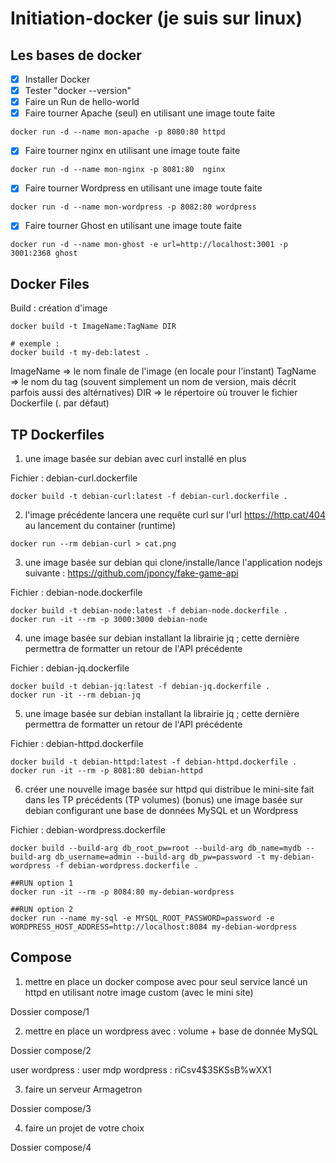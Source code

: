 # Initiation-docker (je suis sur linux)

## Les bases de docker

- [x] Installer Docker
- [x] Tester "docker --version"
- [x] Faire un Run de hello-world
- [x] Faire tourner Apache (seul) en utilisant une image toute faite

```
docker run -d --name mon-apache -p 8080:80 httpd
```

- [x] Faire tourner nginx en utilisant une image toute faite

```
docker run -d --name mon-nginx -p 8081:80  nginx
```

- [x] Faire tourner Wordpress en utilisant une image toute faite

```
docker run -d --name mon-wordpress -p 8082:80 wordpress
```

- [x] Faire tourner Ghost en utilisant une image toute faite

```
docker run -d --name mon-ghost -e url=http://localhost:3001 -p 3001:2368 ghost
```
## Docker Files

Build : création d'image

```
docker build -t ImageName:TagName DIR

# exemple :
docker build -t my-deb:latest .
```
ImageName => le nom finale de l'image (en locale pour l'instant)
TagName => le nom du tag (souvent simplement un nom de version, mais décrit parfois aussi des altérnatives)
DIR => le répertoire où trouver le fichier Dockerfile (. par défaut)

## TP Dockerfiles

1. une image basée sur debian avec curl installé en plus

Fichier : debian-curl.dockerfile

```
docker build -t debian-curl:latest -f debian-curl.dockerfile .
```

2. l'image précédente lancera une requête curl sur l'url https://http.cat/404 au lancement du container (runtime)

```
docker run --rm debian-curl > cat.png
```

3. une image basée sur debian qui clone/installe/lance l'application nodejs suivante : https://github.com/jponcy/fake-game-api

Fichier : debian-node.dockerfile

```
docker build -t debian-node:latest -f debian-node.dockerfile .
docker run -it --rm -p 3000:3000 debian-node
```

4. une image basée sur debian installant la librairie jq ; cette dernière permettra de formatter un retour de l'API précédente

Fichier : debian-jq.dockerfile

```
docker build -t debian-jq:latest -f debian-jq.dockerfile .
docker run -it --rm debian-jq
```

5. une image basée sur debian installant la librairie jq ; cette dernière permettra de formatter un retour de l'API précédente

Fichier : debian-httpd.dockerfile

```
docker build -t debian-httpd:latest -f debian-httpd.dockerfile .
docker run -it --rm -p 8081:80 debian-httpd
```


6. créer une nouvelle image basée sur httpd qui distribue le mini-site fait dans les TP précédents (TP volumes)
(bonus) une image basée sur debian configurant une base de données MySQL et un Wordpress

Fichier : debian-wordpress.dockerfile

```
docker build --build-arg db_root_pw=root --build-arg db_name=mydb --build-arg db_username=admin --build-arg db_pw=password -t my-debian-wordpress -f debian-wordpress.dockerfile .

##RUN option 1
docker run -it --rm -p 8084:80 my-debian-wordpress

##RUN option 2
docker run --name my-sql -e MYSQL_ROOT_PASSWORD=password -e WORDPRESS_HOST_ADDRESS=http://localhost:8084 my-debian-wordpress

```

## Compose

1. mettre en place un docker compose avec pour seul service lancé un httpd en utilisant notre image custom (avec le mini site)

Dossier compose/1

2. mettre en place un wordpress avec : volume + base de donnée MySQL

Dossier compose/2

user wordpress : user
mdp wordpress : riCsv4$3SKSsB%wXX1

3. faire un serveur Armagetron

Dossier compose/3

4. faire un projet de votre choix

Dossier compose/4
